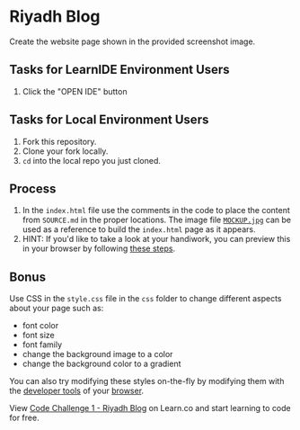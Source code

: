 # Riyadh Blog

Create the website page shown in the provided screenshot image.

## Tasks for LearnIDE Environment Users

1.  Click the "OPEN IDE" button

## Tasks for Local Environment Users

1.  Fork this repository.
2.  Clone your fork locally.
3.  `cd` into the local repo you just cloned.

## Process

1.  In the `index.html` file use the comments in the code to place the content from `SOURCE.md` in the proper locations. The image file [`MOCKUP.jpg`](https://s3.amazonaws.com/learn-verified/RIYADH-MOCKUP.jpg) can be used as a reference to build the `index.html` page as it appears.
2.  HINT: If you'd like to take a look at your handiwork, you can preview this in your browser by following [these steps](http://help.learn.co/the-learn-ide/common-ide-questions/viewing-html-pages-in-the-learn-ide).

## Bonus

Use CSS in the `style.css` file in the `css` folder to change different aspects about your page such as:

* font color
* font size
* font family
* change the background image to a color
* change the background color to a gradient

You can also try modifying these styles on-the-fly by modifying them with the [developer tools](https://www.youtube.com/watch?v=q3mWDijP_8w) of your [browser](http://www.sitepoint.com/edit-source-files-in-chrome/).

<p data-visibility='hidden'>View <a href='https://learn.co/lessons/fe-riyadh-blog' title='Code Challenge 1 - Riyadh Blog'>Code Challenge 1 - Riyadh Blog</a> on Learn.co and start learning to code for free.</p>
